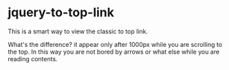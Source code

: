 # jquery-to-top-link
This is a smart way to view the classic to top link.

What's the difference? it appear only after 1000px while you are scrolling to the top. In this way you are not bored by arrows or what else while you are reading contents.
